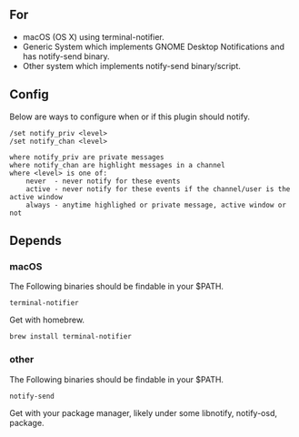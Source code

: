 For
---

  * macOS (OS X) using terminal-notifier.
  * Generic System which implements GNOME Desktop Notifications and has notify-send binary.
  * Other system which implements notify-send binary/script.

Config
------

Below are ways to configure when or if this plugin should notify.

    /set notify_priv <level>
    /set notify_chan <level>

    where notify_priv are private messages
    where notify_chan are highlight messages in a channel
    where <level> is one of:
        never  - never notify for these events
        active - never notify for these events if the channel/user is the active window
        always - anytime highlighed or private message, active window or not

Depends
-------

### macOS

The Following binaries should be findable in your \$PATH.

    terminal-notifier

Get with homebrew.
    
    brew install terminal-notifier

### other

The Following binaries should be findable in your \$PATH.

    notify-send

Get with your package manager, likely under some libnotify, notify-osd, package.

